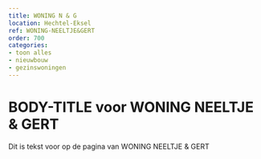 ```yaml
---
title: WONING N & G
location: Hechtel-Eksel
ref: WONING-NEELTJE&GERT
order: 700
categories:
- toon alles
- nieuwbouw
- gezinswoningen
---
```

# BODY-TITLE voor WONING NEELTJE & GERT

Dit is tekst voor op de pagina van WONING NEELTJE & GERT